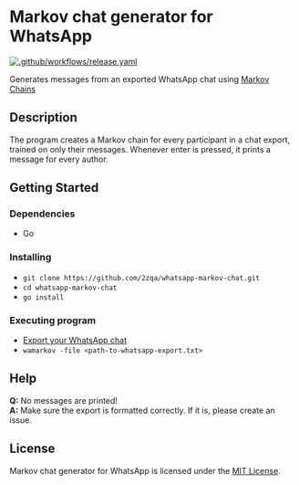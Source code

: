 # Markov chat generator for WhatsApp

[![.github/workflows/release.yaml](https://github.com/2zqa/whatsapp-markov-chat/actions/workflows/release.yaml/badge.svg)](https://github.com/2zqa/whatsapp-markov-chat/actions/workflows/release.yaml)

Generates messages from an exported WhatsApp chat using [Markov Chains](https://en.wikipedia.org/wiki/Markov_chain)

## Description

The program creates a Markov chain for every participant in a chat export, trained on only their messages. Whenever enter is pressed, it prints a message for every author.

## Getting Started

### Dependencies

* Go

### Installing

* `git clone https://github.com/2zqa/whatsapp-markov-chat.git`
* `cd whatsapp-markov-chat`
* `go install`

### Executing program

* [Export your WhatsApp chat](https://faq.whatsapp.com/android/chats/how-to-save-your-chat-history)
* `wamarkov -file <path-to-whatsapp-export.txt>`

## Help

**Q:** No messages are printed!  
**A:** Make sure the export is formatted correctly. If it is, please create an issue.

## License

Markov chat generator for WhatsApp is licensed under the [MIT License](LICENSE).
